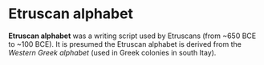 # Etruscan alphabet

**Etruscan alphabet** was a writing script used by Etruscans (from ~650 BCE to ~100 BCE). It is presumed the Etruscan alphabet is derived from the *Western Greek alphabet* (used in Greek colonies in south Itay).

